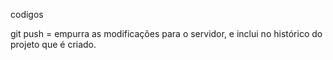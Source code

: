 codigos

git push = empurra as modificações para o servidor, e inclui no histórico do projeto que é criado.
